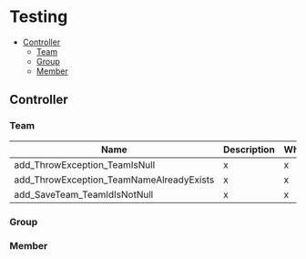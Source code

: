 # Testing <!-- omit in toc -->

- [Controller](#controller)
  - [Team](#team)
  - [Group](#group)
  - [Member](#member)

## Controller

### Team

| Name | Description | When | Then | Return | Status |
|---|---|---|---|---|---|
| add_ThrowException_TeamIsNull | x | x | x | x | x |
| add_ThrowException_TeamNameAlreadyExists | x | x | x | x | x |
| add_SaveTeam_TeamIdIsNotNull | x | x | x | x | x |

### Group

### Member

